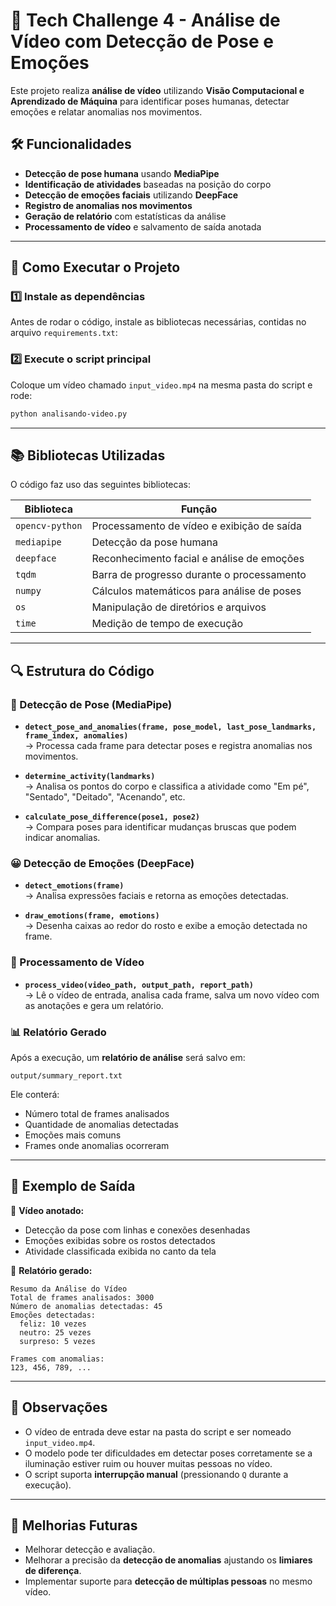 # 📌  Tech Challenge 4 - Análise de Vídeo com Detecção de Pose e Emoções

Este projeto realiza **análise de vídeo** utilizando **Visão Computacional e Aprendizado de Máquina** para identificar poses humanas, detectar emoções e relatar anomalias nos movimentos.  

## 🛠️ Funcionalidades

- **Detecção de pose humana** usando **MediaPipe**  
- **Identificação de atividades** baseadas na posição do corpo  
- **Detecção de emoções faciais** utilizando **DeepFace**  
- **Registro de anomalias nos movimentos**  
- **Geração de relatório** com estatísticas da análise  
- **Processamento de vídeo** e salvamento de saída anotada  

---

## 🚀 Como Executar o Projeto

### 1️⃣ Instale as dependências

Antes de rodar o código, instale as bibliotecas necessárias, contidas no arquivo `requirements.txt`:

### 2️⃣ Execute o script principal

Coloque um vídeo chamado `input_video.mp4` na mesma pasta do script e rode:

```bash
python analisando-video.py
```

---

## 📚 Bibliotecas Utilizadas

O código faz uso das seguintes bibliotecas:

| Biblioteca | Função |
|------------|------------------------------------------------|
| `opencv-python` | Processamento de vídeo e exibição de saída |
| `mediapipe` | Detecção da pose humana |
| `deepface` | Reconhecimento facial e análise de emoções |
| `tqdm` | Barra de progresso durante o processamento |
| `numpy` | Cálculos matemáticos para análise de poses |
| `os` | Manipulação de diretórios e arquivos |
| `time` | Medição de tempo de execução |

---

## 🔍 Estrutura do Código

### 🏃 Detecção de Pose (MediaPipe)

- **`detect_pose_and_anomalies(frame, pose_model, last_pose_landmarks, frame_index, anomalies)`**  
  → Processa cada frame para detectar poses e registra anomalias nos movimentos.

- **`determine_activity(landmarks)`**  
  → Analisa os pontos do corpo e classifica a atividade como "Em pé", "Sentado", "Deitado", "Acenando", etc.

- **`calculate_pose_difference(pose1, pose2)`**  
  → Compara poses para identificar mudanças bruscas que podem indicar anomalias.

### 😀 Detecção de Emoções (DeepFace)

- **`detect_emotions(frame)`**  
  → Analisa expressões faciais e retorna as emoções detectadas.

- **`draw_emotions(frame, emotions)`**  
  → Desenha caixas ao redor do rosto e exibe a emoção detectada no frame.

### 🎥 Processamento de Vídeo

- **`process_video(video_path, output_path, report_path)`**  
  → Lê o vídeo de entrada, analisa cada frame, salva um novo vídeo com as anotações e gera um relatório.

### 📊 Relatório Gerado

Após a execução, um **relatório de análise** será salvo em:

```
output/summary_report.txt
```

Ele conterá:
- Número total de frames analisados
- Quantidade de anomalias detectadas
- Emoções mais comuns
- Frames onde anomalias ocorreram

---

## 📌 Exemplo de Saída

🔹 **Vídeo anotado:**  
- Detecção da pose com linhas e conexões desenhadas  
- Emoções exibidas sobre os rostos detectados  
- Atividade classificada exibida no canto da tela  

🔹 **Relatório gerado:**  

```
Resumo da Análise do Vídeo
Total de frames analisados: 3000
Número de anomalias detectadas: 45
Emoções detectadas:
  feliz: 10 vezes
  neutro: 25 vezes
  surpreso: 5 vezes

Frames com anomalias:
123, 456, 789, ...
```

---

## 📝 Observações

- O vídeo de entrada deve estar na pasta do script e ser nomeado `input_video.mp4`.  
- O modelo pode ter dificuldades em detectar poses corretamente se a iluminação estiver ruim ou houver muitas pessoas no vídeo.  
- O script suporta **interrupção manual** (pressionando `Q` durante a execução).

---

## 🤖 Melhorias Futuras

- Melhorar detecção e avaliação. 
- Melhorar a precisão da **detecção de anomalias** ajustando os **limiares de diferença**.  
- Implementar suporte para **detecção de múltiplas pessoas** no mesmo vídeo.  
